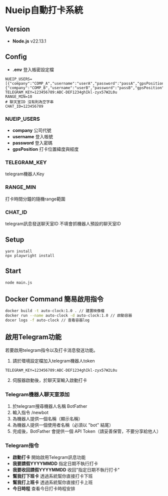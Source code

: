 # Nueip自動打卡系統

## Version

- **Node.js** v22.13.1

## Config
- **.env** 登入帳密設定檔

```env
NUEIP_USERS=[{"company":"COMP_A","username":"userA","password":"passA","gpsPosition":"24.1785068,120.6720471"},{"company":"COMP_B","username":"userB","password":"passB","gpsPosition":"24.1785068,120.6720471"}]
TELEGRAM_KEY=123456789:ABC-DEF1234ghIkl-zyx57W2L0u
RANGE_MIN=10
# 聊天室ID 沒有則為空字串
CHAT_ID=123456789

```
### NUEIP_USERS
- **company** 公司代號
- **username** 登入帳號
- **password** 登入密碼
- **gpsPosition** 打卡位置緯度與經度

### TELEGRAM_KEY
telegram機器人Key

### RANGE_MIN
打卡時間分鐘的隨機range範圍

### CHAT_ID
telegram訊息發送聊天室ID
不填會抓機器人預設的聊天室ID

## Setup

```
yarn install
npx playwright install
```

## Start

```
node main.js
```

## Docker Command 簡易啟用指令

```bash
docker build -t auto-clock:1.0 . // 建置映像檔
docker run --name auto-clock -d auto-clock:1.0 // 啟動容器
docer logs -f auto-clock // 查看容器log

```

## 啟用Telegram功能
若要啟用telegram指令以及打卡消息發送功能。
1. 請於環境設定檔加入telegram機器人token
```env
TELEGRAM_KEY=123456789:ABC-DEF1234ghIkl-zyx57W2L0u
```
2. 伺服器啟動後，於聊天室輸入啟動打卡


### Telegram機器人聊天室添加
1. 於telegram搜尋機器人名稱 BotFather
2. 輸入指令 /newbot
3. 為機器人提供一個名稱（顯示名稱）
4. 為機器人提供一個使用者名稱（必須以 "bot" 結尾）
5. 完成後，BotFather 會提供一個 API Token（請妥善保管，不要分享給他人）

### Telegram指令
- **啟動打卡** 開始啟用Telegram訊息功能
- **我要請假YYYYMMDD** 指定日期不執行打卡
- **我要收回請假YYYYMMDD** 收回"指定日期不執行打卡"
- **幫我打下班卡** 透過系統幫你直接打卡下班
- **幫我打上班卡** 透過系統幫你直接打卡上班
- **今日時程** 查看今日打卡時程安排
